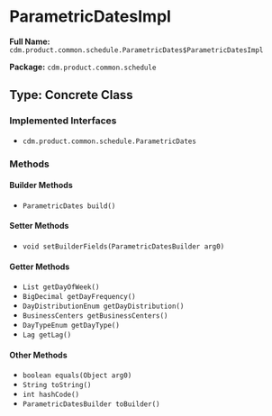 # ParametricDatesImpl

**Full Name:** `cdm.product.common.schedule.ParametricDates$ParametricDatesImpl`

**Package:** `cdm.product.common.schedule`

## Type: Concrete Class

### Implemented Interfaces

- `cdm.product.common.schedule.ParametricDates`

### Methods

#### Builder Methods

- `ParametricDates build()`

#### Setter Methods

- `void setBuilderFields(ParametricDatesBuilder arg0)`

#### Getter Methods

- `List getDayOfWeek()`
- `BigDecimal getDayFrequency()`
- `DayDistributionEnum getDayDistribution()`
- `BusinessCenters getBusinessCenters()`
- `DayTypeEnum getDayType()`
- `Lag getLag()`

#### Other Methods

- `boolean equals(Object arg0)`
- `String toString()`
- `int hashCode()`
- `ParametricDatesBuilder toBuilder()`

